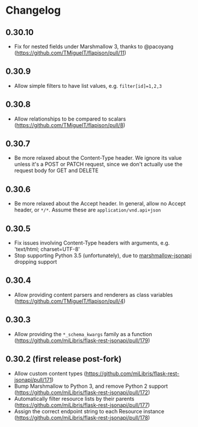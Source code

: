 # Changelog
## 0.30.10
* Fix for nested fields under Marshmallow 3, thanks to @pacoyang (https://github.com/TMiguelT/flapison/pull/11)

## 0.30.9
* Allow simple filters to have list values, e.g. `filter[id]=1,2,3`

## 0.30.8
* Allow relationships to be compared to scalars (https://github.com/TMiguelT/flapison/pull/8)

## 0.30.7
* Be more relaxed about the Content-Type header. We ignore its value unless it's a POST or PATCH request, since we don't actually use the request body for GET and DELETE

## 0.30.6
* Be more relaxed about the Accept header. In general, allow no Accept header, or `*/*`. Assume these are `application/vnd.api+json`

## 0.30.5
* Fix issues involving Content-Type headers with arguments, e.g. 'text/html; charset=UTF-8'
* Stop supporting Python 3.5 (unfortunately), due to [marshmallow-jsonapi](https://github.com/marshmallow-code/marshmallow-jsonapi) dropping support

## 0.30.4
* Allow providing content parsers and renderers as class variables (https://github.com/TMiguelT/flapison/pull/4)

## 0.30.3
* Allow providing the `*_schema_kwargs` family as a function (https://github.com/miLibris/flask-rest-jsonapi/pull/179)

## 0.30.2 (first release post-fork)
* Allow custom content types (https://github.com/miLibris/flask-rest-jsonapi/pull/171)
* Bump Marshmallow to Python 3, and remove Python 2 support (https://github.com/miLibris/flask-rest-jsonapi/pull/172)
* Automatically filter resource lists by their parents (https://github.com/miLibris/flask-rest-jsonapi/pull/177)
* Assign the correct endpoint string to each Resource instance (https://github.com/miLibris/flask-rest-jsonapi/pull/178)